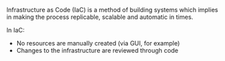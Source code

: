 Infrastructure as Code (IaC) is a method of building systems which implies in making the process replicable, scalable and automatic in times.

In IaC:
- No resources are manually created (via GUI, for example)
- Changes to the infrastructure are reviewed through code